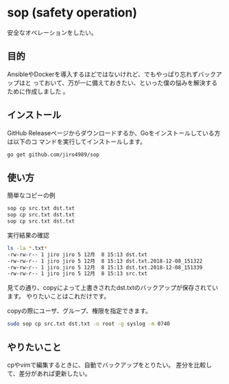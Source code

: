 # sop (safety operation)

安全なオペレーションをしたい。

## 目的

AnsibleやDockerを導入するほどではないけれど、でもやっぱり忘れずバックアップはと
っておいて、万が一に備えておきたい、といった僕の悩みを解決するために作成しました
。

## インストール

GitHub Releaseページからダウンロードするか、Goをインストールしている方は以下のコ
マンドを実行してインストールします。

```bash
go get github.com/jiro4989/sop
```

## 使い方

簡単なコピーの例

```bash
sop cp src.txt dst.txt
sop cp src.txt dst.txt
sop cp src.txt dst.txt
```

実行結果の確認

```bash
ls -la *.txt*
-rw-rw-r-- 1 jiro jiro 5 12月  8 15:13 dst.txt
-rw-rw-r-- 1 jiro jiro 5 12月  8 15:13 dst.txt.2018-12-08_151322
-rw-rw-r-- 1 jiro jiro 5 12月  8 15:13 dst.txt.2018-12-08_151339
-rw-rw-r-- 1 jiro jiro 5 12月  8 15:13 src.txt
```

見ての通り、copyによって上書きされたdst.txtのバックアップが保存されています。
やりたいことはこれだけです。

copyの際にユーザ、グループ、権限を指定できます。

```bash
sudo sop cp src.txt dst.txt -o root -g syslog -m 0740
```

## やりたいこと

cpやvimで編集するときに、自動でバックアップをとりたい。
差分を比較して、差分があれば更新したい。
